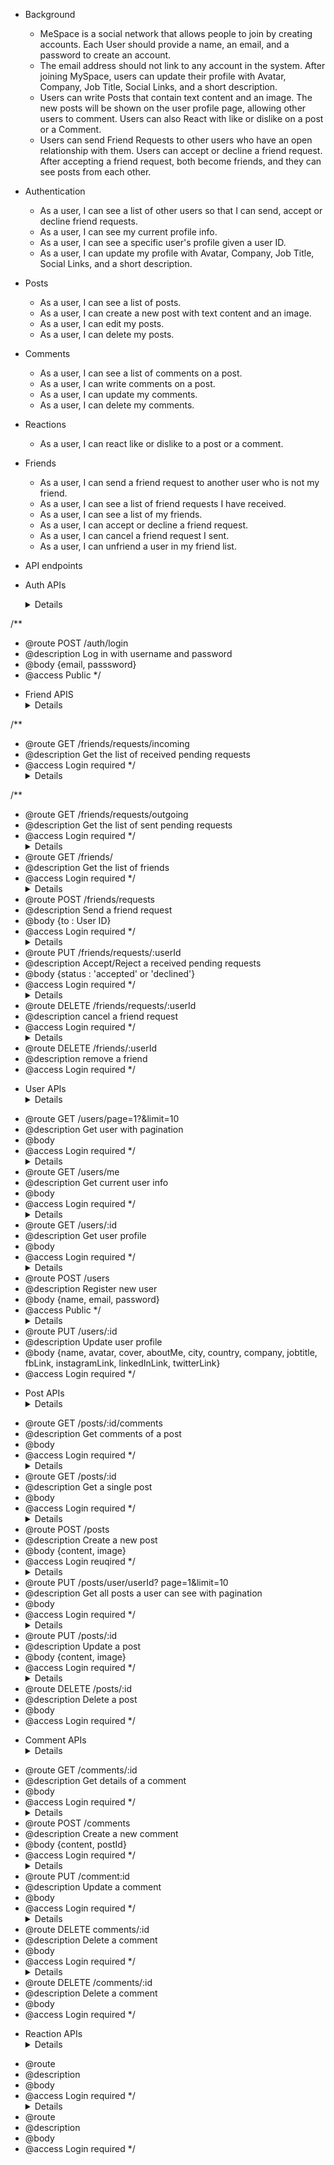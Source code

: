 - Background
  - MeSpace is a social network that allows people to join by creating accounts. Each User should provide a name, an email, and a password to create an account.
  - The email address should not link to any account in the system. After joining MySpace, users can update their profile with Avatar, Company, Job Title, Social Links, and a short description.
  - Users can write Posts that contain text content and an image. The new posts will be shown on the user profile page, allowing other users to comment. Users can also React with like or dislike on a post or a Comment.
  - Users can send Friend Requests to other users who have an open relationship with them. Users can accept or decline a friend request. After accepting a friend request, both become friends, and they can see posts from each other.
- Authentication
  - As a user, I can see a list of other users so that I can send, accept or decline friend requests.
  - As a user, I can see my current profile info.
  - As a user, I can see a specific user's profile given a user ID.
  - As a user, I can update my profile with Avatar, Company, Job Title, Social Links, and a short description.
- Posts
  - As a user, I can see a list of posts.
  - As a user, I can create a new post with text content and an image.
  - As a user, I can edit my posts.
  - As a user, I can delete my posts.
- Comments
  - As a user, I can see a list of comments on a post.
  - As a user, I can write comments on a post.
  - As a user, I can update my comments.
  - As a user, I can delete my comments.
- Reactions
  - As a user, I can react like or dislike to a post or a comment.
- Friends
  - As a user, I can send a friend request to another user who is not my friend.
  - As a user, I can see a list of friend requests I have received.
  - As a user, I can see a list of my friends.
  - As a user, I can accept or decline a friend request.
  - As a user, I can cancel a friend request I sent.
  - As a user, I can unfriend a user in my friend list.
- API endpoints

- Auth APIs
  <details>
/**
* @route POST /auth/login
* @description Log in with username and password
* @body {email, passsword}
* @access Public
*/
  </details>

- Friend APIS
  <details>
 /**
* @route GET /friends/requests/incoming
* @description Get the list of received pending requests
* @access Login required
*/
  </details>
  <details>
 /**
* @route GET /friends/requests/outgoing
* @description Get the list of sent pending requests
* @access Login required
*/
  </details>
  <details>
  /**
* @route GET /friends/
* @description Get the list of friends
* @access Login required
*/
  </details>
  <details>
  /**
* @route POST /friends/requests
* @description Send a friend request
* @body {to : User ID}
* @access Login required
*/
  </details>
  <details>
  /**
* @route PUT /friends/requests/:userId
* @description Accept/Reject a received pending requests
* @body {status : 'accepted' or 'declined'}
* @access Login required
  */
  </details>
  <details>
  /**
* @route DELETE /friends/requests/:userId
* @description cancel a friend request
* @access Login required
  */
  </details>
  <details>
  /**
* @route DELETE /friends/:userId
* @description remove a friend
* @access Login required
  */
  </details>

- User APIs
  <details>
  /**
* @route GET /users/page=1?&limit=10
* @description Get user with pagination
* @body
* @access Login required
  */
  </details>
  <details>
  /**
* @route GET /users/me
* @description Get current user info
* @body
* @access Login required
  */
  </details>
  <details>
  /**
* @route GET /users/:id
* @description Get user profile
* @body
* @access Login required
  */
  </details>
  <details>
  /**
* @route POST /users
* @description Register new user
* @body {name, email, password}
* @access Public
  */
  </details>
  <details>
  /**
* @route PUT /users/:id
* @description Update user profile
* @body {name, avatar, cover, aboutMe, city, country, company, jobtitle, fbLink, instagramLink, linkedInLink, twitterLink}
* @access Login required
  */
  </details>

- Post APIs
  <details>
  /\*\*

* @route GET /posts/:id/comments
* @description Get comments of a post
* @body
* @access Login required
  */
  </details>
  <details>
  /**
* @route GET /posts/:id
* @description Get a single post
* @body
* @access Login required
  */
  </details>
  <details>
  /**
* @route POST /posts
* @description Create a new post
* @body {content, image}
* @access Login reuqired
  */
  </details>
  <details>
  /**
* @route PUT /posts/user/userId? page=1&limit=10
* @description Get all posts a user can see with pagination
* @body
* @access Login required
  */
  </details>
  <details>
  /**
* @route PUT /posts/:id
* @description Update a post
* @body {content, image}
* @access Login required
  */
  </details>
  <details>
  /**
* @route DELETE /posts/:id
* @description Delete a post
* @body
* @access Login required
  */
  </details>

- Comment APIs
  <details>
  /**

* @route GET /comments/:id
* @description Get details of a comment
* @body
* @access Login required
  */
  </details>
  <details>
  /**
* @route POST /comments
* @description Create a new comment
* @body {content, postId}
* @access Login required
  */
  </details>
  <details>
  /**
* @route PUT /comment:id
* @description Update a comment
* @body
* @access Login required
  */
  </details>
  <details>
  /**
* @route DELETE comments/:id
* @description Delete a comment
* @body
* @access Login required
  */
  </details>
  <details>
  /**
* @route DELETE /comments/:id
* @description Delete a comment
* @body
* @access Login required
  */
  </details>

- Reaction APIs
  <details>
  /**
* @route
* @description
* @body
* @access Login required
  */
  </details>
  <details>
  /**
* @route
* @description
* @body
* @access Login required
  */
  </details>
